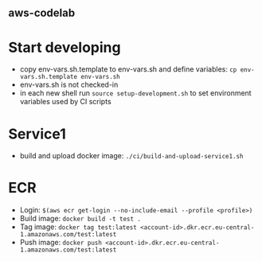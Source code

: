 aws-codelab
---

# Start developing
- copy env-vars.sh.template to env-vars.sh and define variables: `cp env-vars.sh.template env-vars.sh`
- env-vars.sh is not checked-in
- in each new shell run `source setup-development.sh` to set environment variables used by CI scripts

# Service1
- build and upload docker image: `./ci/build-and-upload-service1.sh`

# ECR
- Login: `$(aws ecr get-login --no-include-email --profile <profile>)`
- Build image: `docker build -t test .`
- Tag image: `docker tag test:latest <account-id>.dkr.ecr.eu-central-1.amazonaws.com/test:latest`
- Push image: `docker push <account-id>.dkr.ecr.eu-central-1.amazonaws.com/test:latest`
